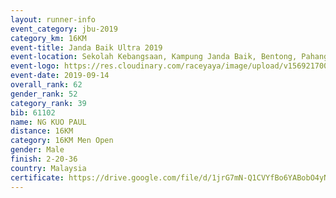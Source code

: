 ```yaml
---
layout: runner-info 
event_category: jbu-2019 
category_km: 16KM 
event-title: Janda Baik Ultra 2019
event-location: Sekolah Kebangsaan, Kampung Janda Baik, Bentong, Pahang, Malaysia 
event-logo: https://res.cloudinary.com/raceyaya/image/upload/v1569217009/logo/janda-baik_vch1pc.jpg 
event-date: 2019-09-14 
overall_rank: 62
gender_rank: 52
category_rank: 39
bib: 61102
name: NG KUO PAUL
distance: 16KM
category: 16KM Men Open
gender: Male
finish: 2-20-36
country: Malaysia
certificate: https://drive.google.com/file/d/1jrG7mN-Q1CVYfBo6YABobO4yNnClw4J7/view?usp=sharing
---
```

